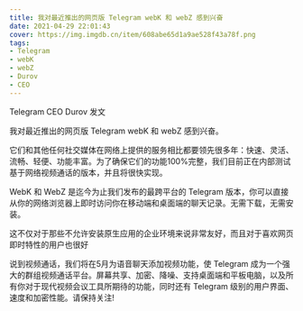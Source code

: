 ```yaml
---
title: 我对最近推出的网页版 Telegram webK 和 webZ 感到兴奋
date: 2021-04-29 22:01:43
cover: https://img.imgdb.cn/item/608abe65d1a9ae528f43a78f.png
tags:
- Telegram
- webK
- webZ
- Durov
- CEO
---
```


Telegram CEO Durov 发文

 我对最近推出的网页版 Telegram webK 和 webZ 感到兴奋。

 它们和其他任何社交媒体在网络上提供的服务相比都要领先很多年：快速、灵活、流畅、轻便、功能丰富。为了确保它们的功能100%完整，我们目前正在内部测试基于网络视频通话的版本，并且将很快实现。

 WebK 和 WebZ 是迄今为止我们发布的最跨平台的 Telegram 版本，你可以直接从你的网络浏览器上即时访问你在移动端和桌面端的聊天记录。无需下载，无需安装。

 这不仅对于那些不允许安装原生应用的企业环境来说非常友好，而且对于喜欢网页即时特性的用户也很好

 说到视频通话，我们将在5月为语音聊天添加视频功能，使 Telegram 成为一个强大的群组视频通话平台。屏幕共享、加密、降噪、支持桌面端和平板电脑，以及所有你对于现代视频会议工具所期待的功能，同时还有 Telegram 级别的用户界面、速度和加密性能。请保持关注!